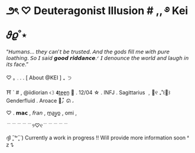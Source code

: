 # ౨ৎ ♡ Deuteragonist Illusion \# ,, ࿔ Kei 𝜗𝜚˚⋆

“𝘏𝘶𝘮𝘢𝘯𝘴... 𝘵𝘩𝘦𝘺 𝘤𝘢𝘯'𝘵 𝘣𝘦 𝘵𝘳𝘶𝘴𝘵𝘦𝘥. 𝘈𝘯𝘥 𝘵𝘩𝘦 𝘨𝘰𝘥𝘴 𝘧𝘪𝘭𝘭 𝘮𝘦 𝘸𝘪𝘵𝘩 𝘱𝘶𝘳𝘦 𝘭𝘰𝘢𝘵𝘩𝘪𝘯𝘨. 𝘚𝘰 𝘐 𝘴𝘢𝘪𝘥 𝙜𝙤𝙤𝙙 𝙧𝙞𝙙𝙙𝙖𝙣𝙘𝙚.ᐟ 𝘐 𝘥𝘦𝘯𝘰𝘶𝘯𝘤𝘦 𝘵𝘩𝘦 𝘸𝘰𝘳𝘭𝘥 𝘢𝘯𝘥 𝘭𝘢𝘶𝘨𝘩 𝘪𝘯 𝘪𝘵𝘴 𝘧𝘢𝘤𝘦.”

♡ ｡ 𓈒 . . [ About @KEI ] ₊ ݁ ੭

⛩️ ` # , @iidiorian ‹𝟹
𝟰t̲e̲e̲n̲ 🏮 . 12/04 ☆ . INFJ . Sagittarius ﹐💌୧
₊˚꒰🍓꒱ Genderfluid . Aroace 🍁٫ ໋ ᘏ ،

♡ . 𝗺𝗮𝗰 , 𝘧𝘳𝘢𝘯 , m̲a̲y̲o̲ , omi ,

﹉﹉﹉﹉﹉୨♡୧﹉﹉﹉﹉﹉

ദ്ദി ˉ͈̀꒳ˉ͈́ ) Currently a work in progress !! Will provide more information soon ᶻ 𝗓 𐰁
